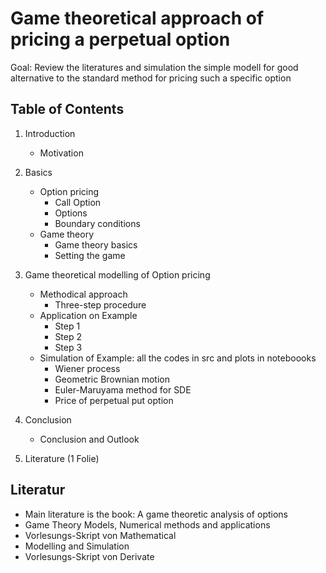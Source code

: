# Game theoretical approach of pricing a perpetual option

Goal: Review the literatures and simulation the simple modell for good alternative to the standard method for pricing such a specific option


## Table of Contents
  1. Introduction  
		* Motivation
  2. Basics
		* Option pricing
    		* Call Option
    		* Options
    		* Boundary conditions
		* Game theory
    		* Game theory basics
    		* Setting the game
  3. Game theoretical modelling of Option pricing
		* Methodical approach
			* Three-step procedure
		* Application on Example 
    		* Step 1
    		* Step 2
    		* Step 3
		* Simulation of Example: all the codes in src and plots in noteboooks
    		* Wiener process
    		* Geometric Brownian motion
    		* Euler-Maruyama method for SDE
    		* Price of perpetual put option

  4. Conclusion 
		* Conclusion and Outlook
  5. Literature (1 Folie)
  
 
 ## Literatur
 * Main literature is the book: A game theoretic analysis of options
 * Game Theory Models, Numerical methods and applications
 * Vorlesungs-Skript von Mathematical 
 * Modelling and Simulation
 * Vorlesungs-Skript von Derivate
